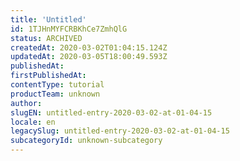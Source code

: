 ```yaml
---
title: 'Untitled'
id: 1TJHnMYFCRBKhCe7ZmhQlG
status: ARCHIVED
createdAt: 2020-03-02T01:04:15.124Z
updatedAt: 2020-03-05T18:00:49.593Z
publishedAt: 
firstPublishedAt: 
contentType: tutorial
productTeam: unknown
author: 
slugEN: untitled-entry-2020-03-02-at-01-04-15
locale: en
legacySlug: untitled-entry-2020-03-02-at-01-04-15
subcategoryId: unknown-subcategory
---
```



